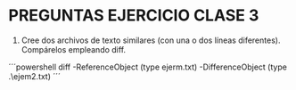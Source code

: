 # PREGUNTAS EJERCICIO CLASE 3

1. Cree dos archivos de texto similares (con una o dos líneas diferentes). Compárelos empleando diff.
  
´´´powershell
diff -ReferenceObject (type ejerm.txt) -DifferenceObject (type .\ejem2.txt)
´´´
  
